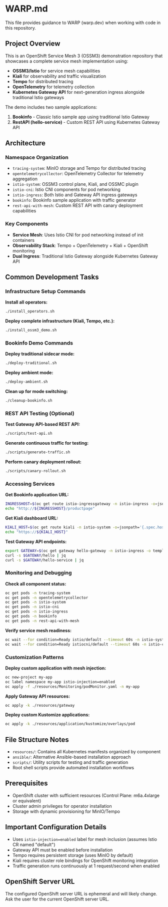 # WARP.md

This file provides guidance to WARP (warp.dev) when working with code in this repository.

## Project Overview

This is an OpenShift Service Mesh 3 (OSSM3) demonstration repository that showcases a complete service mesh implementation using:
- **OSSM3/Istio** for service mesh capabilities
- **Kiali** for observability and traffic visualization  
- **Tempo** for distributed tracing
- **OpenTelemetry** for telemetry collection
- **Kubernetes Gateway API** for next-generation ingress alongside traditional Istio gateways

The demo includes two sample applications:
1. **Bookinfo** - Classic Istio sample app using traditional Istio Gateway
2. **RestAPI (hello-service)** - Custom REST API using Kubernetes Gateway API

## Architecture

### Namespace Organization
- `tracing-system`: MinIO storage and Tempo for distributed tracing
- `opentelemetrycollector`: OpenTelemetry Collector for telemetry aggregation
- `istio-system`: OSSM3 control plane, Kiali, and OSSMC plugin
- `istio-cni`: Istio CNI components for pod networking
- `istio-ingress`: Both Istio and Gateway API ingress gateways
- `bookinfo`: Bookinfo sample application with traffic generator
- `rest-api-with-mesh`: Custom REST API with canary deployment capabilities

### Key Components
- **Service Mesh**: Uses Istio CNI for pod networking instead of init containers
- **Observability Stack**: Tempo + OpenTelemetry + Kiali + OpenShift monitoring
- **Dual Ingress**: Traditional Istio Gateway alongside Kubernetes Gateway API

## Common Development Tasks

### Infrastructure Setup Commands

**Install all operators:**
```bash
./install_operators.sh
```

**Deploy complete infrastructure (Kiali, Tempo, etc.):**
```bash
./install_ossm3_demo.sh
```

### Bookinfo Demo Commands

**Deploy traditional sidecar mode:**
```bash
./deploy-traditional.sh
```

**Deploy ambient mode:**
```bash
./deploy-ambient.sh
```

**Clean up for mode switching:**
```bash
./cleanup-bookinfo.sh
```

### REST API Testing (Optional)

**Test Gateway API-based REST API:**
```bash
./scripts/test-api.sh
```

**Generate continuous traffic for testing:**
```bash
./scripts/generate-traffic.sh
```

**Perform canary deployment rollout:**
```bash
./scripts/canary-rollout.sh
```

### Accessing Services

**Get Bookinfo application URL:**
```bash
INGRESSHOST=$(oc get route istio-ingressgateway -n istio-ingress -o=jsonpath='{.spec.host}')
echo "http://${INGRESSHOST}/productpage"
```

**Get Kiali dashboard URL:**
```bash
KIALI_HOST=$(oc get route kiali -n istio-system -o=jsonpath='{.spec.host}')
echo "https://${KIALI_HOST}"
```

**Test Gateway API endpoints:**
```bash
export GATEWAY=$(oc get gateway hello-gateway -n istio-ingress -o template --template='{{(index .status.addresses 0).value}}')
curl -s $GATEWAY/hello | jq
curl -s $GATEWAY/hello-service | jq
```

### Monitoring and Debugging

**Check all component status:**
```bash
oc get pods -n tracing-system
oc get pods -n opentelemetrycollector  
oc get pods -n istio-system
oc get pods -n istio-cni
oc get pods -n istio-ingress
oc get pods -n bookinfo
oc get pods -n rest-api-with-mesh
```

**Verify service mesh readiness:**
```bash
oc wait --for condition=Ready istio/default --timeout 60s -n istio-system
oc wait --for condition=Ready istiocni/default --timeout 60s -n istio-cni
```

### Customization Patterns

**Deploy custom application with mesh injection:**
```bash
oc new-project my-app
oc label namespace my-app istio-injection=enabled
oc apply -f ./resources/Monitoring/podMonitor.yaml -n my-app
```

**Apply Gateway API resources:**
```bash
oc apply -k ./resources/gateway
```

**Deploy custom Kustomize applications:**
```bash
oc apply -k ./resources/application/kustomize/overlays/pod
```

## File Structure Notes

- `resources/`: Contains all Kubernetes manifests organized by component
- `ansible/`: Alternative Ansible-based installation approach
- `scripts/`: Utility scripts for testing and traffic generation
- Root shell scripts provide automated installation workflows

## Prerequisites

- OpenShift cluster with sufficient resources (Control Plane: m6a.4xlarge or equivalent)
- Cluster admin privileges for operator installation
- Storage with dynamic provisioning for MinIO/Tempo

## Important Configuration Details

- Uses `istio-injection=enabled` label for mesh inclusion (assumes Istio CR named "default")
- Gateway API must be enabled before installation
- Tempo requires persistent storage (uses MinIO by default)
- Kiali requires cluster role bindings for OpenShift monitoring integration
- Traffic generation runs continuously at 1 request/second when enabled

## OpenShift Server URL

The configured OpenShift server URL is ephemeral and will likely change. Ask the user for the current OpenShift server URL.